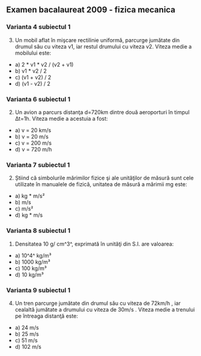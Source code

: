 ## Examen bacalaureat 2009 - fizica mecanica

### Varianta 4 subiectul 1

3. Un mobil aflat în mişcare rectilinie uniformă, parcurge jumătate din drumul său cu viteza v1, iar restul drumului cu viteza v2. Viteza medie a mobilului este:

- a) 2 * v1 * v2 / (v2 + v1)
- b) v1 * v2 / 2
- c) (v1 + v2) / 2
- d) (v1 - v2) / 2

### Varianta 6 subiectul 1

2. Un avion a parcurs distanţa d=720km dintre două aeroporturi în timpul ∆t=1h. Viteza medie a acestuia a fost:

- a) v = 20 km/s
- b) v = 20 m/s
- c) v = 200 m/s
- d) v = 720 m/h

### Varianta 7 subiectul 1

2. Știind că simbolurile mărimilor fizice şi ale unităţilor de măsură sunt cele utilizate în manualele de fizică,
unitatea de măsură a mărimii mg este:

- a) kg * m/s²
- b) m/s
- c) m/s²
- d) kg * m/s

### Varianta 8 subiectul 1

1. Densitatea 10 g/ cm^3^, exprimată în unităţi din S.I. are valoarea:

- a) 10^4^ kg/m³
- b) 1000 kg/m³
- c) 100 kg/m³
- d) 10 kg/m³

### Varianta 9 subiectul 1

4. Un tren parcurge jumătate din drumul său cu viteza de 72km/h , iar cealaltă jumătate a drumului cu viteza
de 30m/s . Viteza medie a trenului pe întreaga distanţă este:

- a) 24 m/s
- b) 25 m/s
- c) 51 m/s
- d) 102 m/s

